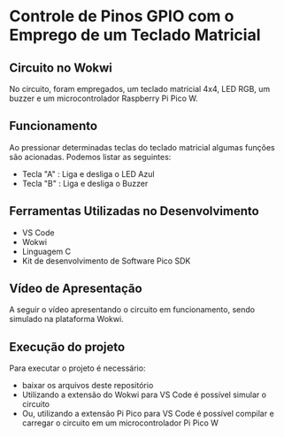 # Controle de Pinos GPIO com o Emprego de um Teclado Matricial

## Circuito no Wokwi

No circuito, foram empregados, um teclado matricial 4x4, LED RGB, um buzzer e um microcontrolador Raspberry Pi Pico W.

## Funcionamento

Ao pressionar determinadas teclas do teclado matricial algumas funções são acionadas. Podemos listar as seguintes:

- Tecla "A" : Liga e desliga o LED Azul
- Tecla "B" : Liga e desliga o Buzzer

## Ferramentas Utilizadas no Desenvolvimento

- VS Code
- Wokwi
- Linguagem C
- Kit de desenvolvimento de Software Pico SDK

## Vídeo de Apresentação

A seguir o vídeo apresentando o circuito em funcionamento, sendo simulado na plataforma Wokwi.

## Execução do projeto

Para executar o projeto é necessário: 
- baixar os arquivos deste repositório
- Utilizando a extensão do Wokwi para VS Code é possível simular o circuito
- Ou, utilizando a extensão Pi Pico para VS Code é possível compilar e carregar o circuito em um microcontrolador Pi Pico W

